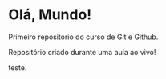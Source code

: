 # Olá, Mundo!

 Primeiro repositório do curso de Git e Github.

 Repositório criado durante uma aula ao vivo!

teste.
